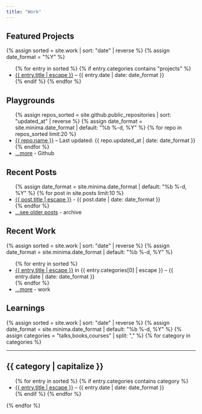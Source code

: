 ```yaml
---
title: "Work"
---
```

## Featured Projects

{% assign sorted = site.work | sort: "date" | reverse %}
{% assign date_format = "%Y" %}
<ul>
  {% for entry in sorted %}
    {% if entry.categories contains "projects" %}
    <li>
      <a href="{{ entry.url | relative_url }}">{{ entry.title | escape }}</a>
      <span class="post-meta"> – {{ entry.date | date: date_format }}</span>
    </li>
    {% endif %}
  {% endfor %}
</ul>

## Playgrounds

<ul>
{% assign repos_sorted = site.github.public_repositories | sort: "updated_at" | reverse %}
{% assign date_format = site.minima.date_format | default: "%b %-d, %Y" %}
{% for repo in repos_sorted limit:20 %}
  <li>
    <a href="{{ repo.html_url }}">{{ repo.name }}</a>
    <span class="post-meta"> – Last updated: {{ repo.updated_at | date: date_format }}</span>
  </li>
{% endfor %}
  <li>
    <a href="https://github.com/fsferrara?tab=repositories">...more</a>
    <span class="post-meta"> - Github</span>
  </li>
</ul>


## Recent Posts

<ul>
    {% assign date_format = site.minima.date_format | default: "%b %-d, %Y" %}
    {% for post in site.posts limit:10 %}
    <li>
        <a href="{{ post.url | relative_url }}">{{ post.title | escape }}</a>
        <span class="post-meta"> - {{ post.date | date: date_format }}</span>
    </li>
    {% endfor %}
    <li>
        <a href="/archive">...see older posts</a>
        <span class="post-meta"> - archive</span>
    </li>
</ul>

## Recent Work

{% assign sorted = site.work | sort: "date" | reverse %}
{% assign date_format = site.minima.date_format | default: "%b %-d, %Y" %}
<ul>
  {% for entry in sorted %}
    <li>
      <a href="{{ entry.url | relative_url }}">{{ entry.title | escape }}</a>
      <span class="post-meta"> in {{ entry.categories[0] | escape }} – {{ entry.date | date: date_format }}</span>
    </li>
  {% endfor %}
      <li>
        <a href="/work">...more</a>
        <span class="post-meta"> - work</span>
    </li>
</ul>

## Learnings

{% assign sorted = site.work | sort: "date" | reverse %}
{% assign date_format = site.minima.date_format | default: "%b %-d, %Y" %}
{% assign categories = "talks,books,courses" | split: "," %}
{% for category in categories %}
<div id="#{{ category | slugize }}">
<hr />
<h2>
  <a name="{{ category | slugize }}"></a>{{ category | capitalize }}
</h2>
<ul>
  {% for entry in sorted %}
    {% if entry.categories contains category %}
    <li>
      <a href="{{ entry.url | relative_url }}">{{ entry.title | escape }}</a>
      <span class="post-meta"> – {{ entry.date | date: date_format }}</span>
    </li>
    {% endif %}
  {% endfor %}
</ul>
</div>
{% endfor %}
